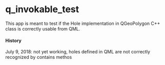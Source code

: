 # q_invokable_test
This app is meant to test if the Hole implementation in QGeoPolygon C++ class is correctly usable from QML.

#### History
July 9, 2018: not yet working, holes defined in QML are not correctly recognized by contains methos
